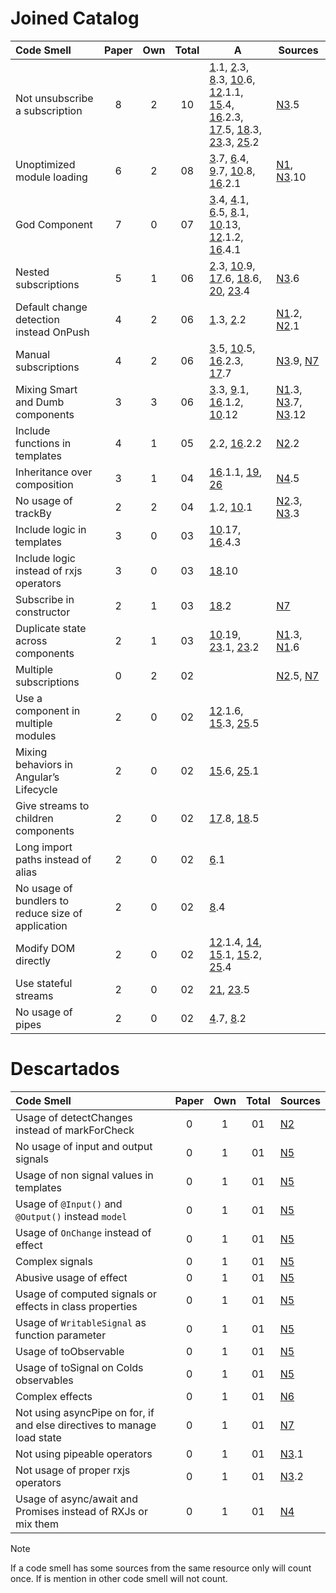 # Joined Catalog
| Code Smell                                        | Paper| Own | Total| A                                                                                       | Sources                | 
| :--                                               | :--: | :--:| :--: | ---                                                                                     | ---                    | 
| Not unsubscribe a subscription                    | 8    | 2   | 10   | [1].1, [2].3, [8].3, [10].6, [12].1.1, [15].4, [16].2.3, [17].5, [18].3, [23].3, [25].2 | [N3].5                 | 
| Unoptimized module loading                        | 6    | 2   | 08   | [3].7, [6].4, [9].7, [10].8, [16].2.1                                                   | [N1], [N3].10          | 
| God Component                                     | 7    | 0   | 07   | [3].4, [4].1, [6].5, [8].1, [10].13, [12].1.2, [16].4.1                                 |                        | 
| Nested subscriptions                              | 5    | 1   | 06   | [2].3, [10].9, [17].6, [18].6, [20], [23].4                                             | [N3].6                 | 
| Default change detection instead OnPush           | 4    | 2   | 06   | [1].3, [2].2                                                                            | [N1].2, [N2].1         | 
| Manual subscriptions                              | 4    | 2   | 06   | [3].5, [10].5, [16].2.3, [17].7                                                         | [N3].9, [N7]           | 
| Mixing Smart and Dumb components                  | 3    | 3   | 06   | [3].3, [9].1, [16].1.2, [10].12                                                         | [N1].3, [N3].7, [N3].12| 
| Include functions in templates                    | 4    | 1   | 05   | [2].2, [16].2.2                                                                         | [N2].2                 | 
| Inheritance over composition                      | 3    | 1   | 04   | [16].1.1, [19], [26]                                                                    | [N4].5                 | 
| No usage of trackBy                               | 2    | 2   | 04   | [1].2, [10].1                                                                           | [N2].3, [N3].3         | 
| Include logic in templates                        | 3    | 0   | 03   | [10].17, [16].4.3                                                                       |                        | 
| Include logic instead of rxjs operators           | 3    | 0   | 03   | [18].10                                                                                 |                        | 
| Subscribe in constructor                          | 2    | 1   | 03   | [18].2                                                                                  | [N7]                   | 
| Duplicate state across components                 | 2    | 1   | 03   | [10].19, [23].1, [23].2                                                                 | [N1].3, [N1].6         | 
| Multiple subscriptions                            | 0    | 2   | 02   |                                                                                         | [N2].5, [N7]           |
| Use a component in multiple modules               | 2    | 0   | 02   | [12].1.6, [15].3, [25].5                                                                |                        |
| Mixing behaviors in Angular’s Lifecycle           | 2    | 0   | 02   | [15].6, [25].1                                                                          |                        | 
| Give streams to children components               | 2    | 0   | 02   | [17].8, [18].5                                                                          |                        | 
| Long import paths instead of alias                | 2    | 0   | 02   | [6].1                                                                                   |                        | 
| No usage of bundlers to reduce size of application| 2    | 0   | 02   | [8].4                                                                                   |                        | 
| Modify DOM directly                               | 2    | 0   | 02   | [12].1.4, [14], [15].1, [15].2, [25].4                                                  |                        | 
| Use stateful streams                              | 2    | 0   | 02   | [21], [23].5                                                                            |                        | 
| No usage of pipes                                 | 2    | 0   | 02   | [4].7, [8].2                                                                            |                        | 

# Descartados
| Code Smell                                                             | Paper| Own | Total| Sources|
| :--                                                                    | :--: | :--:| :--: | --     |
| Usage of detectChanges instead of markForCheck                         | 0    | 1   | 01   | [N2]   |
| No usage of input and output signals                                   | 0    | 1   | 01   | [N5]   |
| Usage of non signal values in templates                                | 0    | 1   | 01   | [N5]   |
| Usage of `@Input()` and `@Output()` instead `model`                    | 0    | 1   | 01   | [N5]   |
| Usage of `OnChange` instead of effect                                  | 0    | 1   | 01   | [N5]   |
| Complex signals                                                        | 0    | 1   | 01   | [N5]   |
| Abusive usage of effect                                                | 0    | 1   | 01   | [N5]   |
| Usage of computed signals or effects in class properties               | 0    | 1   | 01   | [N5]   |
| Usage of `WritableSignal` as function parameter                        | 0    | 1   | 01   | [N5]   |
| Usage of toObservable                                                  | 0    | 1   | 01   | [N5]   |
| Usage of toSignal on Colds observables                                 | 0    | 1   | 01   | [N5]   |
| Complex effects                                                        | 0    | 1   | 01   | [N6]   |
| Not using asyncPipe on for, if and else directives to manage load state| 0    | 1   | 01   | [N7]   |
| Not using pipeable operators                                           | 0    | 1   | 01   | [N3].1 |
| Not usage of proper rxjs operators                                     | 0    | 1   | 01   | [N3].2 |
| Usage of async/await and Promises instead of RXJs or mix them          | 0    | 1   | 01   | [N4]   |                        

> [!Note]
> If a code smell has some sources from the same resource only will count once.
> If is mention in other code smell will not count.

[N1]:https://roshancloudarchitect.me/identifying-and-eliminating-code-smells-in-angular-micro-frontends-advanced-techniques-for-6f07a781f93d
[N2]:https://medium.com/@robert.maiersilldorff/code-smells-in-angular-deep-dive-part-i-d63dd5f5215e
[N3]:https://zydesoft.com/must-know-clean-code-principles-in-angular/
[N4]:https://dev.to/vixero/common-mistakes-that-backend-programmers-make-in-angular-434d
[N5]:https://developapa.com/signals/
[N6]:https://davidboothe.com/2024/08/getting-started-with-angular-signals-a-comprehensive-guide/
[N7]:https://blog.eyas.sh/2018/12/use-asyncpipe-when-possible/

[1]:https://marcoslooten.com/blog/4-common-angular-mistakes/
[2]:https://alex-klaus.com/angular-code-review/
[3]:https://dev.to/this-is-angular/7-deadly-sins-of-angular-1n2j
[4]:https://codeburst.io/angular-bad-practices-eab0e594ce92
[6]:https://javascript-conference.com/blog/angular-code-smells/
[8]:https://medium.com/codex/avoid-these-bad-practices-when-you-are-an-angular-developer-135323db74c7
[9]:https://angular-enterprise.com/en/ngpost/courses/bad-practices/
[10]:https://www.freecodecamp.org/news/best-practices-for-a-clean-and-performant-angular-application-288e7b39eb6f/
[12]:https://www.tatvasoft.com/outsourcing/2021/07/top-angular-developer-pitfalls.html
[14]:https://rules.sonarsource.com/typescript/RSPEC-6268/
[15]:https://chudovo.com/most-common-angular-mistakes-every-developer-should-avoid/
[16]:https://levelup.gitconnected.com/refactoring-angular-applications-be18a7ee65cb
[17]:https://blog.brecht.io/rxjs-best-practices-in-angular/
[18]:https://www.slideshare.net/slideshow/rxjs-best-bad-practices-for-angular-developers/233392471
[19]:https://danywalls.com/understand-composition-and-inheritance-in-angular
[20]:https://www.thinktecture.com/angular/rxjs-antipattern-1-nested-subs/
[21]:https://www.thinktecture.com/en/angular/rxjs-antipattern-2-state/
[22]:https://www.thinktecture.com/en/angular/rxjs-antipattern-3-async-pipe/
[23]:https://www.sourceallies.com/2020/11/state-management-anti-patterns/
[25]:https://medium.com/@OPTASY.com/what-are-the-5-most-common-angular-mistakes-that-developers-make-53f6d7c5bf65
[26]:https://dev.to/this-is-angular/you-dont-want-a-basecomponent-in-your-app-23hn

<!--
\[(\[\d+\](\.\d+)*(,\s*\[\d+\](\.\d+)*)*)\]
-->